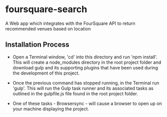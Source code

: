 # foursquare-search
A Web app which integrates with the FourSquare API to return recommended venues based on location

## Installation Process
- Open a Terminal window, 'cd' into this directory and run 'npm install'. This will create a node_modules directory in the root project folder and download gulp and its supporting plugins that have been used during the development of this project.

- Once the previous command has stopped running, in the Terminal run 'gulp'. This will run the Gulp task runner and its associated tasks as outlined in the gulpfile.js file found in the root project folder.

- One of these tasks - Browsersync - will cause a browser to open up on your machine displaying the project.


